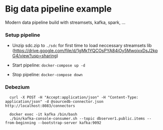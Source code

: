 # Big data pipeline example

Modern data pipeline build with streamsets, kafka, spark, ...

### Setup pipeline

- Unzip sdc.zip to `./sdc` for first time to load neccessary streamsets lib (https://drive.google.com/file/d/1gMk1YQCOsPYA84iOy5MwoixxDsJ2kpG4/view?usp=sharing)

- Start pipeline: `docker-compose up -d`

- Stop pipeline: `docker-compose down`

### Debezium

```
  curl -X POST -H "Accept:application/json" -H "Content-Type: application/json" -d @sourcedb-connector.json http://localhost:8083/connectors

  docker exec -it kafka /bin/bash
  ./bin/kafka-console-consumer.sh --topic dbserver1.public.items --from-beginning --bootstrap-server kafka:9092
```
